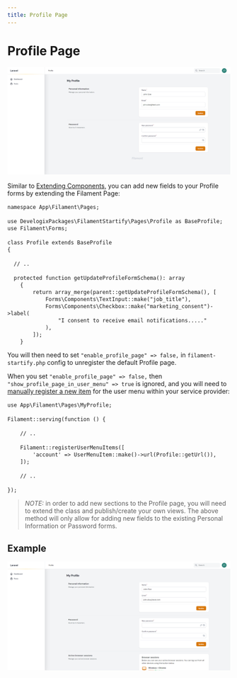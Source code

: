 ```yaml
---
title: Profile Page
---
```


# Profile Page

![profile.png](../../art/screens/profile.png)

Similar to [Extending Components](../auth-handler/components.md), you can add new fields to your Profile forms by extending the Filament Page:

```php:no-line-numbers
namespace App\Filament\Pages;

use DevelogixPackages\FilamentStartify\Pages\Profile as BaseProfile;
use Filament\Forms;

class Profile extends BaseProfile
{

  // ..

  protected function getUpdateProfileFormSchema(): array
    {
        return array_merge(parent::getUpdateProfileFormSchema(), [
            Forms\Components\TextInput::make("job_title"),
            Forms\Components\Checkbox::make("marketing_consent")->label(
                "I consent to receive email notifications....."
            ),
        ]);
    }
```

You will then need to set `"enable_profile_page" => false,` in ``filament-startify.php`` config
to unregister the default Profile page. 

When you set `"enable_profile_page" => false,`
then `"show_profile_page_in_user_menu" => true` is ignored, and you will
need to [manually register a new item](https://filamentphp.com/docs/2.x/admin/navigation#customizing-the-user-menu) for
the user menu within your service provider:

```php:no-line-numbers
use App\Filament\Pages\MyProfile;

Filament::serving(function () {
    
    // ..
    
    Filament::registerUserMenuItems([
        'account' => UserMenuItem::make()->url(Profile::getUrl()),
    ]);
    
    // ..
    
});
```

>*NOTE:* in order to add new sections to the Profile page,
you will need to extend the class and publish/create your own views.
The above method will only allow for adding new fields to the existing
Personal Information or Password forms.

## Example
![profile_page.png](../../art/screens/profile_page.png)